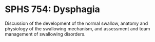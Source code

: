 # SPHS 754: Dysphagia

Discussion of the development of the normal swallow, anatomy and physiology of the swallowing mechanism, and assessment and team management of swallowing disorders.